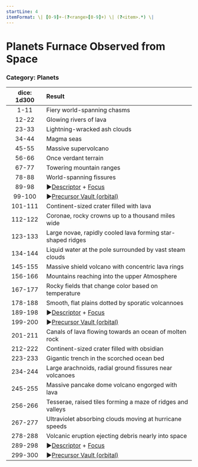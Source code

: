 ```yaml
---
startLine: 4
itemFormat: \| [0-9]+-(?<range>[0-9]+) \| (?<item>.*) \|
---
```

# Planets Furnace Observed from Space
### Category: Planets

| dice: 1d300 | Result |
| :---------: | :----- |
| 1-11 | Fiery world-spanning chasms |
| 12-22 | Glowing rivers of lava |
| 23-33 | Lightning-wracked ash clouds |
| 34-44 | Magma seas |
| 45-55 | Massive supervolcano |
| 56-66 | Once verdant terrain |
| 67-77 | Towering mountain ranges |
| 78-88 | World-spanning fissures |
| 89-98 | ▶[Descriptor](Core_Descriptor.md) + [Focus](Core_Focus.md) |
| 99-100 | ▶[Precursor Vault (orbital)](Vaults_Outer_First_Look.md) |
| 101-111 | Continent-sized crater filled with lava |
| 112-122 | Coronae, rocky crowns up to a thousand miles wide |
| 123-133 | Large novae, rapidly cooled lava forming star-shaped ridges |
| 134-144 | Liquid water at the pole surrounded by vast steam clouds |
| 145-155 | Massive shield volcano with concentric lava rings |
| 156-166 | Mountains reaching into the upper Atmosphere |
| 167-177 | Rocky fields that change color based on temperature |
| 178-188 | Smooth, flat plains dotted by sporatic volcannoes |
| 189-198 | ▶[Descriptor](Core_Descriptor.md) + [Focus](Core_Focus.md) |
| 199-200 | ▶[Precursor Vault (orbital)](Vaults_Outer_First_Look.md) |
| 201-211 | Canals of lava flowing towards an ocean of molten rock |
| 212-222 | Continent-sized crater filled with obsidian |
| 223-233 | Gigantic trench in the scorched ocean bed |
| 234-244 | Large arachnoids, radial ground fissures near volcanoes |
| 245-255 | Massive pancake dome volcano engorged with lava |
| 256-266 | Tesserae, raised tiles forming a maze of ridges and valleys |
| 267-277 | Ultraviolet absorbing clouds moving at hurricane speeds |
| 278-288 | Volcanic eruption ejecting debris nearly into space |
| 289-298 | ▶[Descriptor](Core_Descriptor.md) + [Focus](Core_Focus.md) |
| 299-300 | ▶[Precursor Vault (orbital)](Vaults_Outer_First_Look.md) |